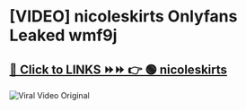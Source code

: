 
 # [VIDEO] nicoleskirts Onlyfans Leaked wmf9j

## <h2><a href="https://clipsfans.com/nicoleskirts&ref=git">🔗 Click to LINKS ⏩⏩ 👉 🟢 nicoleskirts </a></h2>

<a href="https://clipsfans.com/nicoleskirts&ref=git" rel="nofollow" data-target="animated-image.originalLink"><img src="https://i.ibb.co.com/xMMVF88/686577567.gif" alt="Viral Video Original" style="max-width: 100%; display: inline-block;" data-target="animated-image.originalImage"></a>

